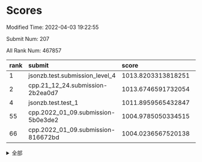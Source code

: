 # Scores

Modified Time: 2022-04-03 19:22:55

Submit Num: 207

All Rank Num: 467857

| rank |               submit               |       score        |       sigma        | pk_num |
| :--- | :--------------------------------- | :----------------- | :----------------- | :----- |
| 1    | jsonzb.test.submission_level_4     | 1013.8203313818251 | 0.822172006137715  | 9041   |
| 2    | cpp.21_12_24.submission-2b2ea0d7   | 1013.6746591732054 | 0.8278401830438242 | 9041   |
| 4    | jsonzb.test.test_1                 | 1011.8959565432847 | 0.8219154916464522 | 9038   |
| 55   | cpp.2022_01_09.submission-5b0e3de2 | 1004.9785050334515 | 0.7246249408671178 | 9040   |
| 66   | cpp.2022_01_09.submission-816672bd | 1004.0236567520138 | 0.7095316296048841 | 9044   |


<details>
<summary>全部</summary>

| rank |                 submit                 |       score        |       sigma        | pk_num |
| :--- | :------------------------------------- | :----------------- | :----------------- | :----- |
| 1    | jsonzb.test.submission_level_4         | 1013.8203313818251 | 0.822172006137715  | 9041   |
| 2    | cpp.21_12_24.submission-2b2ea0d7       | 1013.6746591732054 | 0.8278401830438242 | 9041   |
| 3    | gobigger.level_3.submission_level_3_26 | 1012.6759611339213 | 0.7733100415018072 | 9039   |
| 4    | jsonzb.test.test_1                     | 1011.8959565432847 | 0.8219154916464522 | 9038   |
| 5    | gobigger.level_3.submission_level_3_0  | 1011.8578235962273 | 0.7651241768005859 | 9038   |
| 6    | gobigger.level_3.submission_level_3_32 | 1011.7597804700803 | 0.7605094612482458 | 9037   |
| 7    | gobigger.level_3.submission_level_3_8  | 1011.6318065644926 | 0.7733484340850234 | 9042   |
| 8    | gobigger.level_3.submission_level_3_25 | 1011.446495753129  | 0.7646285306405649 | 9039   |
| 9    | gobigger.level_3.submission_level_3_40 | 1010.9424331267313 | 0.7516352646782727 | 9040   |
| 10   | gobigger.level_3.submission_level_3_11 | 1010.7959866883049 | 0.7744646508552007 | 9039   |
| 11   | gobigger.level_3.submission_level_3_44 | 1010.6766704354591 | 0.7651825560503539 | 9046   |
| 12   | gobigger.level_3.submission_level_3_31 | 1010.639773967707  | 0.7727139119249665 | 9039   |
| 13   | gobigger.level_3.submission_level_3_47 | 1010.6031966886081 | 0.7869674623390381 | 9040   |
| 14   | gobigger.level_3.submission_level_3_48 | 1010.5389054376855 | 0.7540807127979201 | 9039   |
| 15   | gobigger.level_3.submission_level_3_49 | 1010.4248456911897 | 0.7504557977117859 | 9040   |
| 16   | gobigger.level_3.submission_level_3_10 | 1010.3552781611952 | 0.7419004685234013 | 9041   |
| 17   | gobigger.level_3.submission_level_3_23 | 1010.319074801152  | 0.7504517903091544 | 9044   |
| 18   | gobigger.level_3.submission_level_3_4  | 1010.3041121101156 | 0.7440675460793341 | 9038   |
| 19   | gobigger.level_3.submission_level_3_12 | 1010.261923540704  | 0.7350570993922454 | 9046   |
| 20   | gobigger.level_3.submission_level_3_9  | 1010.237821340138  | 0.7612188418841691 | 9045   |
| 21   | gobigger.level_3.submission_level_3_37 | 1010.231667230995  | 0.7523888945143979 | 9043   |
| 22   | gobigger.level_3.submission_level_3_16 | 1010.1761133649068 | 0.7637483073896466 | 9042   |
| 23   | gobigger.level_3.submission_level_3_6  | 1010.1688584986715 | 0.7726916082144709 | 9041   |
| 24   | gobigger.level_3.submission_level_3_22 | 1010.1470363148196 | 0.7596643284289664 | 9042   |
| 25   | gobigger.level_3.submission_level_3_33 | 1010.0583556319266 | 0.7359454051557935 | 9037   |
| 26   | gobigger.level_3.submission_level_3_24 | 1009.9587634840237 | 0.7485404390055289 | 9039   |
| 27   | gobigger.level_3.submission_level_3_35 | 1009.9556742992083 | 0.7501254110657748 | 9043   |
| 28   | gobigger.level_3.submission_level_3_41 | 1009.9512579064923 | 0.7574887658271647 | 9044   |
| 29   | gobigger.level_3.submission_level_3_2  | 1009.9460501074643 | 0.7762445485256401 | 9040   |
| 30   | gobigger.level_3.submission_level_3_18 | 1009.9450298472491 | 0.7459646938893935 | 9041   |
| 31   | gobigger.level_3.submission_level_3_17 | 1009.8860652360876 | 0.7563398010260262 | 9040   |
| 32   | gobigger.level_3.submission_level_3_20 | 1009.8465596947451 | 0.7664366847308496 | 9041   |
| 33   | gobigger.level_3.submission_level_3_1  | 1009.836804895959  | 0.7373171296773969 | 9038   |
| 34   | gobigger.level_3.submission_level_3_38 | 1009.8292101884996 | 0.7565060554876156 | 9039   |
| 35   | gobigger.level_3.submission_level_3_27 | 1009.8229948032404 | 0.7504663656966423 | 9042   |
| 36   | gobigger.level_3.submission_level_3_21 | 1009.8178920453684 | 0.7583797867791477 | 9040   |
| 37   | gobigger.level_3.submission_level_3_28 | 1009.7964026484115 | 0.7673471379511043 | 9044   |
| 38   | gobigger.level_3.submission_level_3_39 | 1009.7330455103654 | 0.744065509222455  | 9038   |
| 39   | gobigger.level_3.submission_level_3_14 | 1009.6955545609918 | 0.7402454170886966 | 9040   |
| 40   | gobigger.level_3.submission_level_3_46 | 1009.6275698891227 | 0.7411466784379126 | 9040   |
| 41   | gobigger.level_3.submission_level_3_43 | 1009.6008963468202 | 0.747415945259624  | 9037   |
| 42   | gobigger.level_3.submission_level_3_15 | 1009.5900554374149 | 0.7537077005275459 | 9040   |
| 43   | gobigger.level_3.submission_level_3_5  | 1009.5567804310518 | 0.7651681537309574 | 9041   |
| 44   | gobigger.level_3.submission_level_3_45 | 1009.5550355886066 | 0.7495646873133635 | 9045   |
| 45   | gobigger.level_3.submission_level_3_13 | 1009.4230940717398 | 0.7609436385819053 | 9040   |
| 46   | gobigger.level_3.submission_level_3_34 | 1009.066126711201  | 0.7471978532571054 | 9042   |
| 47   | gobigger.level_3.submission_level_3_7  | 1009.0655889054906 | 0.7466398563202304 | 9046   |
| 48   | gobigger.level_3.submission_level_3_19 | 1008.8571763687763 | 0.7477918722798325 | 9040   |
| 49   | gobigger.level_3.submission_level_3_42 | 1008.771854564338  | 0.7514211245367339 | 9037   |
| 50   | gobigger.level_3.submission_level_3_29 | 1008.6394448236871 | 0.7540482712598128 | 9043   |
| 51   | gobigger.level_3.submission_level_3_30 | 1008.6306359664813 | 0.7279457154823453 | 9042   |
| 52   | gobigger.level_3.submission_level_3_3  | 1008.3904297394963 | 0.7253775105153063 | 9043   |
| 53   | gobigger.level_3.submission_level_3_36 | 1007.8194389519742 | 0.7350102840247734 | 9044   |
| 54   | gobigger.level_1.submission_level_1_12 | 1005.4098926298476 | 0.7139122232675151 | 9043   |
| 55   | cpp.2022_01_09.submission-5b0e3de2     | 1004.9785050334515 | 0.7246249408671178 | 9040   |
| 56   | gobigger.level_1.submission_level_1_21 | 1004.9649672745635 | 0.7326465320310427 | 9034   |
| 57   | gobigger.level_1.submission_level_1_34 | 1004.9063591656297 | 0.7147481346799217 | 9042   |
| 58   | gobigger.level_1.submission_level_1_41 | 1004.6435683623664 | 0.7126514630185947 | 9042   |
| 59   | gobigger.level_1.submission_level_1_42 | 1004.6393970189548 | 0.71071110650626   | 9041   |
| 60   | gobigger.level_1.submission_level_1_13 | 1004.5960543025336 | 0.7141638459860407 | 9043   |
| 61   | gobigger.level_1.submission_level_1_19 | 1004.4502097598292 | 0.7062968607467771 | 9045   |
| 62   | gobigger.level_1.submission_level_1_24 | 1004.3917416891499 | 0.7225808244820664 | 9039   |
| 63   | gobigger.level_1.submission_level_1_49 | 1004.3840791691918 | 0.7286905080177826 | 9043   |
| 64   | gobigger.level_1.submission_level_1_44 | 1004.2624611916702 | 0.7193477840750331 | 9038   |
| 65   | gobigger.level_1.submission_level_1_32 | 1004.2593021790924 | 0.7082939346320687 | 9038   |
| 66   | cpp.2022_01_09.submission-816672bd     | 1004.0236567520138 | 0.7095316296048841 | 9044   |
| 67   | gobigger.level_1.submission_level_1_38 | 1003.9301510368514 | 0.716769649277614  | 9043   |
| 68   | gobigger.level_1.submission_level_1_40 | 1003.8454220025938 | 0.7259125049342546 | 9038   |
| 69   | gobigger.level_1.submission_level_1_43 | 1003.7587661381547 | 0.7155965866685765 | 9041   |
| 70   | gobigger.level_1.submission_level_1_10 | 1003.751760891504  | 0.7221169287631868 | 9041   |
| 71   | gobigger.level_1.submission_level_1_15 | 1003.7427051105185 | 0.7256983843131848 | 9042   |
| 72   | gobigger.level_1.submission_level_1_27 | 1003.6264812856007 | 0.7147324380158667 | 9043   |
| 73   | gobigger.level_1.submission_level_1_46 | 1003.6113648194092 | 0.7207203537374828 | 9036   |
| 74   | gobigger.level_1.submission_level_1_6  | 1003.5683222302227 | 0.7057115024776939 | 9042   |
| 75   | gobigger.level_1.submission_level_1_36 | 1003.5257180842004 | 0.7127192614134925 | 9041   |
| 76   | gobigger.level_1.submission_level_1_47 | 1003.5045429551539 | 0.7079997788976355 | 9039   |
| 77   | gobigger.level_1.submission_level_1_11 | 1003.4954796816205 | 0.7100737148066447 | 9038   |
| 78   | gobigger.level_1.submission_level_1_1  | 1003.4905985515076 | 0.7236530832766954 | 9042   |
| 79   | gobigger.level_1.submission_level_1_39 | 1003.4401246051242 | 0.7288606269314215 | 9040   |
| 80   | gobigger.level_1.submission_level_1_7  | 1003.4273160054529 | 0.7059579577345004 | 9041   |
| 81   | gobigger.level_1.submission_level_1_33 | 1003.4177636311767 | 0.7269422649793448 | 9042   |
| 82   | gobigger.level_1.submission_level_1_2  | 1003.3769924092226 | 0.7122368016049655 | 9045   |
| 83   | gobigger.level_1.submission_level_1_45 | 1003.3270324311409 | 0.7377138535396375 | 9043   |
| 84   | gobigger.level_1.submission_level_1_9  | 1003.290594744688  | 0.7036426482189757 | 9047   |
| 85   | gobigger.level_1.submission_level_1_30 | 1003.2705905015175 | 0.7370692368423868 | 9039   |
| 86   | gobigger.level_1.submission_level_1_0  | 1003.2551280080718 | 0.7131355992791515 | 9043   |
| 87   | gobigger.level_1.submission_level_1_35 | 1003.2406885036115 | 0.7202857783611031 | 9036   |
| 88   | gobigger.level_1.submission_level_1_17 | 1003.2090701409535 | 0.7249023710339015 | 9038   |
| 89   | gobigger.level_1.submission_level_1_26 | 1003.1931110141375 | 0.7305629655509741 | 9043   |
| 90   | gobigger.level_1.submission_level_1_31 | 1003.1720040684211 | 0.7183075305650817 | 9040   |
| 91   | gobigger.level_1.submission_level_1_29 | 1003.1180378478791 | 0.7172511898258839 | 9044   |
| 92   | gobigger.level_1.submission_level_1_14 | 1003.058966897027  | 0.7155147403162084 | 9038   |
| 93   | gobigger.level_1.submission_level_1_20 | 1003.0500192203251 | 0.6985029279944656 | 9041   |
| 94   | gobigger.level_1.submission_level_1_28 | 1002.9388936593836 | 0.7217324231990111 | 9043   |
| 95   | gobigger.level_1.submission_level_1_18 | 1002.8485942268653 | 0.7237627468664934 | 9040   |
| 96   | gobigger.level_1.submission_level_1_37 | 1002.8390955850614 | 0.7230296203436464 | 9046   |
| 97   | gobigger.level_1.submission_level_1_25 | 1002.774753470768  | 0.7194988603107301 | 9044   |
| 98   | gobigger.level_1.submission_level_1_16 | 1002.6745050231164 | 0.7191671586462128 | 9041   |
| 99   | gobigger.level_1.submission_level_1_23 | 1002.4227980473304 | 0.7015175675946074 | 9039   |
| 100  | gobigger.level_1.submission_level_1_3  | 1002.3853680702221 | 0.7120997801392738 | 9036   |
| 101  | gobigger.level_1.submission_level_1_4  | 1002.2361038203513 | 0.7185226147771849 | 9037   |
| 102  | gobigger.level_1.submission_level_1_22 | 1002.2322246336744 | 0.7163123358370442 | 9042   |
| 103  | gobigger.level_1.submission_level_1_8  | 1002.1751713706831 | 0.7159626558851346 | 9039   |
| 104  | gobigger.level_1.submission_level_1_48 | 1002.1107151020768 | 0.719233595651374  | 9041   |
| 105  | gobigger.level_1.submission_level_1_5  | 1001.7155372486219 | 0.719510923644748  | 9039   |
| 106  | gobigger.random.submission_random_7    | 997.4697460827244  | 0.69568702219732   | 9042   |
| 107  | gobigger.random.submission_random_23   | 997.1759962438188  | 0.7260843154942642 | 9046   |
| 108  | gobigger.random.submission_random_14   | 997.011518819057   | 0.7047650840301397 | 9038   |
| 109  | gobigger.random.submission_random_13   | 996.8694102858344  | 0.7122173358559414 | 9042   |
| 110  | gobigger.random.submission_random_22   | 996.8322313514008  | 0.7114512049572581 | 9040   |
| 111  | gobigger.random.submission_random_36   | 996.7898732573306  | 0.7192861009178873 | 9039   |
| 112  | gobigger.random.submission_random_48   | 996.7780991702512  | 0.7044563594477029 | 9040   |
| 113  | gobigger.random.submission_random_9    | 996.7417494133821  | 0.7024548877443627 | 9043   |
| 114  | gobigger.random.submission_random_46   | 996.637656757785   | 0.7108449255283943 | 9040   |
| 115  | gobigger.random.submission_random_12   | 996.4969968882826  | 0.7154480700598631 | 9045   |
| 116  | gobigger.random.submission_random_30   | 996.485002830431   | 0.6972130411750981 | 9040   |
| 117  | gobigger.random.submission_random_42   | 996.4085516305045  | 0.719796529709703  | 9041   |
| 118  | gobigger.random.submission_random_3    | 996.363424677762   | 0.7133587965140028 | 9045   |
| 119  | gobigger.random.submission_random_45   | 996.3558183095773  | 0.7131551647278445 | 9039   |
| 120  | gobigger.random.submission_random_6    | 996.2987012254713  | 0.7180332894163821 | 9039   |
| 121  | gobigger.random.submission_random_41   | 996.142364602118   | 0.7079016217113347 | 9043   |
| 122  | gobigger.random.submission_random_44   | 996.1372904587685  | 0.7187895690460352 | 9042   |
| 123  | gobigger.random.submission_random_24   | 996.1131219273565  | 0.7054507361681135 | 9039   |
| 124  | gobigger.random.submission_random_11   | 996.1084902841621  | 0.7111765679816688 | 9034   |
| 125  | gobigger.random.submission_random_47   | 996.0818812886752  | 0.7046121009811782 | 9041   |
| 126  | gobigger.random.submission_random_31   | 996.0468636437303  | 0.7133674309031716 | 9036   |
| 127  | gobigger.random.submission_random_0    | 996.0200203720241  | 0.7063980713461259 | 9037   |
| 128  | gobigger.random.submission_random_5    | 995.9929356923959  | 0.7047566342899001 | 9041   |
| 129  | gobigger.random.submission_random_10   | 995.9515863514821  | 0.7138697577154417 | 9037   |
| 130  | gobigger.random.submission_random_27   | 995.9514886368693  | 0.7112949871277306 | 9037   |
| 131  | gobigger.random.submission_random_28   | 995.931241934476   | 0.7121919730787112 | 9043   |
| 132  | gobigger.random.submission_random_34   | 995.8408536070592  | 0.7182675545309777 | 9042   |
| 133  | gobigger.random.submission_random_26   | 995.8156908797108  | 0.7092395840016357 | 9039   |
| 134  | gobigger.random.submission_random_2    | 995.772718659057   | 0.7182100856212085 | 9036   |
| 135  | gobigger.random.submission_random_15   | 995.7528694080177  | 0.7078515823916661 | 9041   |
| 136  | gobigger.random.submission_random_4    | 995.6818622520358  | 0.7034783973022416 | 9042   |
| 137  | gobigger.random.submission_random_29   | 995.651955195962   | 0.7287325495158873 | 9037   |
| 138  | gobigger.random.submission_random_20   | 995.4883986015831  | 0.7128196255134562 | 9036   |
| 139  | gobigger.random.submission_random_49   | 995.445228391804   | 0.715891246583869  | 9045   |
| 140  | gobigger.random.submission_random_8    | 995.3219008678119  | 0.7058743957472002 | 9042   |
| 141  | gobigger.random.submission_random_33   | 995.3043673266349  | 0.7124070365281574 | 9043   |
| 142  | gobigger.random.submission_random_18   | 995.2344753752903  | 0.7213577689517424 | 9043   |
| 143  | gobigger.random.submission_random_38   | 995.2053904515686  | 0.7231144881375476 | 9042   |
| 144  | gobigger.random.submission_random_17   | 995.0830193529749  | 0.7041714410275502 | 9040   |
| 145  | gobigger.random.submission_random_37   | 995.0042863302252  | 0.729868881097935  | 9036   |
| 146  | gobigger.random.submission_random_1    | 994.9771123401005  | 0.6986999530258878 | 9043   |
| 147  | gobigger.random.submission_random_40   | 994.9261425165449  | 0.728611062751896  | 9041   |
| 148  | gobigger.random.submission_random_21   | 994.9204268687218  | 0.7333842668094755 | 9041   |
| 149  | gobigger.random.submission_random_16   | 994.7896950669635  | 0.7346210259383753 | 9042   |
| 150  | gobigger.random.submission_random_43   | 994.7871415035428  | 0.7080459735420059 | 9040   |
| 151  | gobigger.random.submission_random_32   | 994.7199949528583  | 0.7263355878516564 | 9038   |
| 152  | gobigger.random.submission_random_25   | 994.6909106939015  | 0.7274434228558663 | 9042   |
| 153  | gobigger.random.submission_random_39   | 994.6563708442395  | 0.7177934177540831 | 9038   |
| 154  | gobigger.random.submission_random_19   | 994.585361200603   | 0.7182391623562866 | 9040   |
| 155  | gobigger.random.submission_random_35   | 994.5346512007422  | 0.6988102144394507 | 9042   |
| 156  | gobigger.level_2.submission_level_2_40 | 993.968707041052   | 0.7272998355816201 | 9036   |
| 157  | gobigger.level_2.submission_level_2_38 | 993.8517389305853  | 0.7524128633860143 | 9044   |
| 158  | gobigger.level_2.submission_level_2_30 | 993.5788868289086  | 0.7202752098864922 | 9039   |
| 159  | gobigger.level_2.submission_level_2_15 | 993.4649609784548  | 0.7339491642892674 | 9041   |
| 160  | gobigger.level_2.submission_level_2_26 | 993.4315932218516  | 0.7541345663800325 | 9036   |
| 161  | gobigger.level_2.submission_level_2_46 | 993.2281949820712  | 0.7299177408186334 | 9040   |
| 162  | gobigger.level_2.submission_level_2_20 | 993.187197935152   | 0.737564783281247  | 9038   |
| 163  | gobigger.level_2.submission_level_2_22 | 993.1115001234205  | 0.7305438542849855 | 9034   |
| 164  | gobigger.level_2.submission_level_2_47 | 993.1045258284852  | 0.717897827745845  | 9042   |
| 165  | gobigger.level_2.submission_level_2_23 | 992.9352839566999  | 0.7312155970001963 | 9046   |
| 166  | gobigger.level_2.submission_level_2_35 | 992.9258032421586  | 0.7354376390985754 | 9040   |
| 167  | gobigger.level_2.submission_level_2_43 | 992.8569133753231  | 0.7414110068145568 | 9044   |
| 168  | gobigger.level_2.submission_level_2_2  | 992.8562947549941  | 0.7246610284581358 | 9044   |
| 169  | gobigger.level_2.submission_level_2_33 | 992.8441680079965  | 0.7297440906016555 | 9041   |
| 170  | gobigger.level_2.submission_level_2_9  | 992.8007853335762  | 0.741211941378615  | 9034   |
| 171  | gobigger.level_2.submission_level_2_31 | 992.7512734660795  | 0.7253426557814638 | 9041   |
| 172  | gobigger.level_2.submission_level_2_42 | 992.7407063119383  | 0.7378004180327732 | 9045   |
| 173  | gobigger.level_2.submission_level_2_25 | 992.7105692972503  | 0.7328107448602135 | 9042   |
| 174  | gobigger.level_2.submission_level_2_21 | 992.6751206102182  | 0.7432719256746202 | 9045   |
| 175  | gobigger.level_2.submission_level_2_41 | 992.6136640248216  | 0.7362339789081186 | 9046   |
| 176  | gobigger.level_2.submission_level_2_13 | 992.5966365444546  | 0.7512453562840007 | 9044   |
| 177  | gobigger.level_2.submission_level_2_1  | 992.5022191769004  | 0.7447675326372466 | 9044   |
| 178  | gobigger.level_2.submission_level_2_48 | 992.2563085748001  | 0.7246320743050566 | 9038   |
| 179  | gobigger.level_2.submission_level_2_16 | 992.255649467192   | 0.7412043699007344 | 9043   |
| 180  | gobigger.level_2.submission_level_2_12 | 992.2071715845061  | 0.7519952300667366 | 9039   |
| 181  | gobigger.level_2.submission_level_2_44 | 992.1814028817307  | 0.7391330622718406 | 9040   |
| 182  | gobigger.level_2.submission_level_2_10 | 992.1670733999003  | 0.76663616712646   | 9041   |
| 183  | gobigger.level_2.submission_level_2_45 | 992.004020739735   | 0.7633647332990607 | 9043   |
| 184  | gobigger.level_2.submission_level_2_29 | 991.9603127618084  | 0.7394676515250397 | 9043   |
| 185  | gobigger.level_2.submission_level_2_5  | 991.9007210314006  | 0.7343596819689318 | 9034   |
| 186  | gobigger.level_2.submission_level_2_4  | 991.8695064847683  | 0.7353447904819894 | 9042   |
| 187  | gobigger.level_2.submission_level_2_18 | 991.8129547618264  | 0.7512310330351454 | 9044   |
| 188  | gobigger.level_2.submission_level_2_49 | 991.8104064491271  | 0.7367452453797679 | 9044   |
| 189  | gobigger.level_2.submission_level_2_32 | 991.79149767505    | 0.7485959564495497 | 9044   |
| 190  | gobigger.level_2.submission_level_2_37 | 991.7595100934722  | 0.7495275691589205 | 9044   |
| 191  | gobigger.level_2.submission_level_2_27 | 991.6065348536242  | 0.7470362975577688 | 9043   |
| 192  | gobigger.level_2.submission_level_2_14 | 991.496393426081   | 0.7520429451769577 | 9037   |
| 193  | gobigger.level_2.submission_level_2_0  | 991.4606337745114  | 0.7423314456729052 | 9040   |
| 194  | gobigger.level_2.submission_level_2_7  | 991.4479612396817  | 0.7499728253053899 | 9039   |
| 195  | gobigger.level_2.submission_level_2_17 | 991.3487225520364  | 0.7699755043786687 | 9044   |
| 196  | gobigger.level_2.submission_level_2_36 | 991.3292458245834  | 0.7533769300785005 | 9043   |
| 197  | gobigger.level_2.submission_level_2_6  | 991.3078959315136  | 0.7624556248600681 | 9039   |
| 198  | gobigger.level_2.submission_level_2_39 | 991.0304069020528  | 0.7632668533130319 | 9038   |
| 199  | gobigger.level_2.submission_level_2_3  | 991.0266539510438  | 0.7411604009318465 | 9038   |
| 200  | gobigger.level_2.submission_level_2_19 | 990.8498877637836  | 0.7588823706164055 | 9041   |
| 201  | gobigger.level_2.submission_level_2_28 | 990.486200268984   | 0.77083007949057   | 9038   |
| 202  | gobigger.level_2.submission_level_2_8  | 990.440147155475   | 0.7575031672562086 | 9043   |
| 203  | gobigger.level_2.submission_level_2_34 | 990.3549179832079  | 0.7526686921339849 | 9040   |
| 204  | gobigger.level_2.submission_level_2_24 | 990.1336675173262  | 0.7476798785992582 | 9033   |
| 205  | gobigger.level_2.submission_level_2_11 | 990.042579613109   | 0.7701238522182497 | 9042   |
| 206  | gobigger.none.submission_none_1        | 979.6215956424501  | 1.349980424664339  | 9038   |
| 207  | gobigger.none.submission_none_0        | 976.7257145735423  | 1.3819052936110539 | 9039   |

</details>